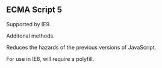 ## ECMA Script 5

Supported by IE9. <!-- .element: class="fragment" -->

Additonal methods. <!-- .element: class="fragment" -->

Reduces the hazards of the previous versions of JavaScript. <!-- .element: class="fragment" -->

For use in IE8, will require a polyfill. <!-- .element: class="fragment" -->